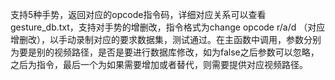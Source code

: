 支持5种手势，返回对应的opcode指令码，详细对应关系可以查看gesture_db.txt，支持对手势的增删改，指令格式为change opcode r/a/d （对应增删改），以手动录制对应的要求数据集，测试通过。在主函数中调用，参数分别为要是别的视频路径，是否是要进行数据库修改，如为false之后参数可以忽略，之后为指令，最后一个为如果需要增加或者替代，则需要提供对应视频路径。
